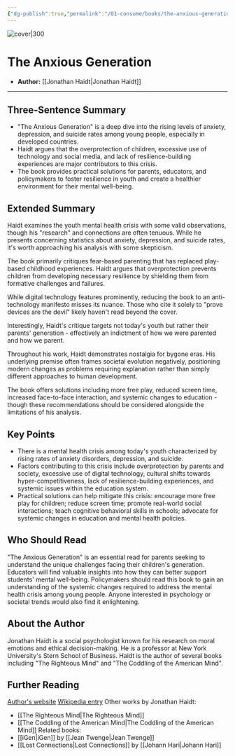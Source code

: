 ```yaml
---
{"dg-publish":true,"permalink":"/01-consume/books/the-anxious-generation/","title":"The Anxious Generation","tags":["play","anxiety","parenting","screentime"]}
---
```



![cover|300](https://m.media-amazon.com/images/I/81Rz9l29NiL._SL1500_.jpg)

# The Anxious Generation
- **Author:** [[Jonathan Haidt\|Jonathan Haidt]]

---

## Three-Sentence Summary
- "The Anxious Generation" is a deep dive into the rising levels of anxiety, depression, and suicide rates among young people, especially in developed countries. 
- Haidt argues that the overprotection of children, excessive use of technology and social media, and lack of resilience-building experiences are major contributors to this crisis. 
- The book provides practical solutions for parents, educators, and policymakers to foster resilience in youth and create a healthier environment for their mental well-being.

## Extended Summary
Haidt examines the youth mental health crisis with some valid observations, though his "research" and connections are often tenuous. While he presents concerning statistics about anxiety, depression, and suicide rates, it's worth approaching his analysis with some skepticism.

The book primarily critiques fear-based parenting that has replaced play-based childhood experiences. Haidt argues that overprotection prevents children from developing necessary resilience by shielding them from formative challenges and failures.

While digital technology features prominently, reducing the book to an anti-technology manifesto misses its nuance. Those who cite it solely to "prove devices are the devil" likely haven't read beyond the cover.

Interestingly, Haidt's critique targets not today's youth but rather their parents' generation - effectively an indictment of how we were parented and how we parent.

Throughout his work, Haidt demonstrates nostalgia for bygone eras. His underlying premise often frames societal evolution negatively, positioning modern changes as problems requiring explanation rather than simply different approaches to human development.

The book offers solutions including more free play, reduced screen time, increased face-to-face interaction, and systemic changes to education - though these recommendations should be considered alongside the limitations of his analysis.

## Key Points
- There is a mental health crisis among today's youth characterized by rising rates of anxiety disorders, depression, and suicide.
- Factors contributing to this crisis include overprotection by parents and society, excessive use of digital technology, cultural shifts towards hyper-competitiveness, lack of resilience-building experiences, and systemic issues within the education system.
- Practical solutions can help mitigate this crisis: encourage more free play for children; reduce screen time; promote real-world social interactions; teach cognitive behavioral skills in schools; advocate for systemic changes in education and mental health policies.

## Who Should Read
"The Anxious Generation" is an essential read for parents seeking to understand the unique challenges facing their children's generation. Educators will find valuable insights into how they can better support students' mental well-being. Policymakers should read this book to gain an understanding of the systemic changes required to address the mental health crisis among young people. Anyone interested in psychology or societal trends would also find it enlightening.

## About the Author
Jonathan Haidt is a social psychologist known for his research on moral emotions and ethical decision-making. He is a professor at New York University's Stern School of Business. Haidt is the author of several books including "The Righteous Mind" and "The Coddling of the American Mind".

## Further Reading
[Author's website](https://jonathanhaidt.com/) 
[Wikipedia entry](https://en.wikipedia.org/wiki/Jonathan_Haidt)
Other works by Jonathan Haidt: 
- [[The Righteous Mind\|The Righteous Mind]]
- [[The Coddling of the American Mind\|The Coddling of the American Mind]]
Related books: 
- [[iGen\|iGen]] by [[Jean Twenge\|Jean Twenge]] 
- [[Lost Connections\|Lost Connections]] by [[Johann Hari\|Johann Hari]]



